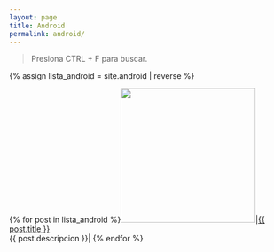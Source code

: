 ```yaml
---
layout: page
title: Android
permalink: android/
---
```


> Presiona CTRL + F para buscar.

{% assign lista_android = site.android | reverse %}

{% for post in lista_android %}<a href="{{ post.url }}"><img src="{{ post.baner }}" width="243"></a>|<a href="{{ post.url }}">{{ post.title }}</a><br>{{ post.descripcion }}|
{% endfor %}